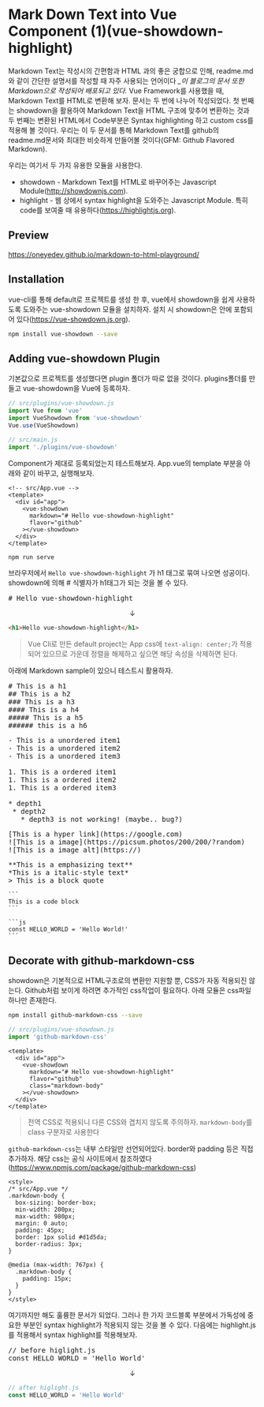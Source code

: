 # Mark Down Text into Vue Component (1)(vue-showdown-highlight)

Markdown Text는 작성시의 간편함과 HTML 과의 좋은 궁합으로 인해, readme.md와 같이 간단한 설명서를 작성할 때 자주 사용되는 언어이다 *_이 블로그의 문서 또한 Markdown으로 작성되어 배포되고 있다.* Vue Framework를 사용했을 때, Markdown Text를 HTML로 변환해 보자. 문서는 두 번에 나누어 작성되었다. 첫 번째는 showdown을 활용하여 Markdown Text을 HTML 구조에 맞추어 변환하는 것과 두 번째는 변환된 HTML에서 Code부분은 Syntax highlighting 하고 custom css를 적용해 볼 것이다. 우리는 이 두 문서를 통해 Markdown Text를 github의 readme.md문서와 최대한 비슷하게 만들어볼 것이다(GFM: Github Flavored Markdown).

우리는 여기서 두 가지 유용한 모듈을 사용한다.
- showdown - Markdown Text를 HTML로 바꾸어주는 Javascript Module(http://showdownjs.com).
- highlight - 웹 상에서 syntax highlight을 도와주는 Javascript Module. 특히 code를 보여줄 때 유용하다(https://highlightjs.org).

## Preview
https://oneyedev.github.io/markdown-to-html-playground/

## Installation
vue-cli를 통해 default로 프로젝트를 생성 한 후, vue에서 showdown을 쉽게 사용하도록 도와주는 vue-showdown 모듈을 설치하자. 설치 시 showdown은 안에 포함되어 있다(https://vue-showdown.js.org).
```sh
npm install vue-showdown --save
```

## Adding vue-showdown Plugin
기본값으로 프로젝트를 생성했다면 plugin 폴더가 따로 없을 것이다. plugins폴더를 만들고 vue-showdown을 Vue에 등록하자.

```js
// src/plugins/vue-showdown.js
import Vue from 'vue'
import VueShowdown from 'vue-showdown'
Vue.use(VueShowdown)
```

```js
// src/main.js
import './plugins/vue-showdown'
```

Component가 제대로 등록되었는지 테스트해보자. App.vue의 template 부분을 아래와 같이 바꾸고, 실행해보자.
```vue
<!-- src/App.vue -->
<template>
  <div id="app">
    <vue-showdown
      markdown="# Hello vue-showdown-highlight"
      flavor="github"
    ></vue-showdown>
  </div>
</template>
```
```sh
npm run serve
```
브라우저에서 `Hello vue-showdown-highlight` 가 h1 태그로 묶여 나오면 성공이다. showdown에 의해  # 식별자가 h1태그가 되는 것을 볼 수 있다.
<pre>
# Hello vue-showdown-highlight
</pre>

<center>↓</center>

```html
<h1>Hello vue-showdown-highlight</h1>
```

> Vue Cli로 만든 default project는 App css에 `text-align: center;`가 적용되어 있으므로 가운데 정렬을 해제하고 싶으면 해당 속성을 삭제하면 된다.

아래에 Markdown sample이 있으니 테스트시 활용하자.

<pre># This is a h1
## This is a h2 
### This is a h3
#### This is a h4
##### This is a h5
###### this is a h6
</pre>
<pre>
- This is a unordered item1
- This is a unordered item2
- This is a unordered item3

1. This is a ordered item1
1. This is a ordered item2
1. This is a ordered item3

* depth1
 * depth2
   * depth3 is not working! (maybe.. bug?)
</pre>
<pre>
[This is a hyper link](https://google.com)
![This is a image](https://picsum.photos/200/200/?random)
![This is a image alt](https://)
</pre>
<pre>
**This is a emphasizing text**
*This is a italic-style text*
> This is a block quote
</pre>
<pre><code>```
This is a code block
```

```js
const HELLO_WORLD = 'Hello World!'
```
</code></pre>

## Decorate with github-markdown-css
showdown은 기본적으로 HTML구조로의 변환만 지원할 뿐, CSS가 자동 적용되진 않는다. Github처럼 보이게 하려면 추가적인 css작업이 필요하다. 아래 모듈은 css파일 하나만 존재한다.

```sh
npm install github-markdown-css --save
```

```js
// src/plugins/vue-showdown.js
import 'github-markdown-css'
```

```vue
<template>
  <div id="app">
    <vue-showdown
      markdown="# Hello vue-showdown-highlight"
      flavor="github"
      class="markdown-body"
    ></vue-showdown>
  </div>
</template>
```

> 전역 CSS로 적용되니 다른 CSS와 겹치지 않도록 주의하자. `markdown-body`를 class 구분자로 사용한다

`github-markdown-css`는 내부 스타일만 선언되어있다. border와 padding 등은 직접 추가하자. 해당 css는 공식 사이트에서 참조하였다(https://www.npmjs.com/package/github-markdown-css)

```vue
<style>
/* src/App.vue */
.markdown-body {
  box-sizing: border-box;
  min-width: 200px;
  max-width: 980px;
  margin: 0 auto;
  padding: 45px;
  border: 1px solid #d1d5da;
  border-radius: 3px;
}

@media (max-width: 767px) {
  .markdown-body {
    padding: 15px;
  }
}
</style>
```

여기까지만 해도 훌륭한 문서가 되었다. 그러나 한 가지 코드블록 부분에서 가독성에 중요한 부분인 syntax highlight가 적용되지 않는 것을 볼 수 있다. 다음에는 highlight.js를 적용해서 syntax highlight를 적용해보자.
<pre>// before higlight.js
const HELLO_WORLD = 'Hello World'
</pre>

<center>↓</center>

```js
// after higlight.js
const HELLO_WORLD = 'Hello World'
```
